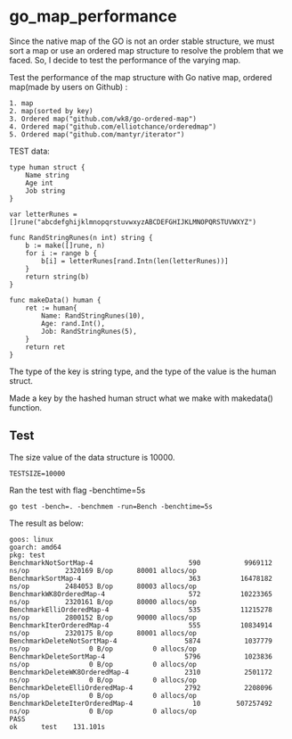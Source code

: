 # go_map_performance

Since the native map of the GO is not an order stable structure, we must sort a map or use an ordered map structure to resolve the problem that we faced.
So, I decide to test the performance of the varying map.

Test the performance of the map structure with Go native map, ordered map(made by users on Github) :
```
1. map
2. map(sorted by key)
3. Ordered map("github.com/wk8/go-ordered-map")
4. Ordered map("github.com/elliotchance/orderedmap")
5. Ordered map("github.com/mantyr/iterator")
```

TEST data:
```
type human struct {
	Name string
	Age int
	Job string
}

var letterRunes = []rune("abcdefghijklmnopqrstuvwxyzABCDEFGHIJKLMNOPQRSTUVWXYZ")

func RandStringRunes(n int) string {
	b := make([]rune, n)
	for i := range b {
		b[i] = letterRunes[rand.Intn(len(letterRunes))]
	}
	return string(b)
}

func makeData() human {
	ret := human{
		Name: RandStringRunes(10),
		Age: rand.Int(),
		Job: RandStringRunes(5),
	}
	return ret
}
```

The type of the key is string type, and the type of the value is the human struct.

Made a key by the hashed human struct what we make with makedata() function.


## Test

The size value of the data structure is 10000.
```bigquery
TESTSIZE=10000
```

Ran the test with flag -benchtime=5s
```
go test -bench=. -benchmem -run=Bench -benchtime=5s
```
The result as below:
```
goos: linux
goarch: amd64
pkg: test
BenchmarkNotSortMap-4                        590           9969112 ns/op         2320169 B/op      80001 allocs/op
BenchmarkSortMap-4                           363          16478182 ns/op         2484053 B/op      80003 allocs/op
BenchmarkWK8OrderedMap-4                     572          10223365 ns/op         2320161 B/op      80000 allocs/op
BenchmarkElliOrderedMap-4                    535          11215278 ns/op         2800152 B/op      90000 allocs/op
BenchmarkIterOrderedMap-4                    555          10834914 ns/op         2320175 B/op      80001 allocs/op
BenchmarkDeleteNotSortMap-4                 5874           1037779 ns/op               0 B/op          0 allocs/op
BenchmarkDeleteSortMap-4                    5796           1023836 ns/op               0 B/op          0 allocs/op
BenchmarkDeleteWK8OrderedMap-4              2310           2501172 ns/op               0 B/op          0 allocs/op
BenchmarkDeleteElliOrderedMap-4             2792           2208096 ns/op               0 B/op          0 allocs/op
BenchmarkDeleteIterOrderedMap-4               10         507257492 ns/op               0 B/op          0 allocs/op
PASS
ok      test    131.101s
```
